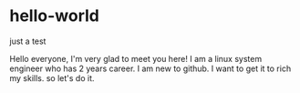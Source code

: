 # hello-world
just a test

Hello everyone, I'm very glad to meet you here! I am a linux system engineer who has 2 years career.
I am new to github. I want to get it to rich my skills.
so let's do it.
